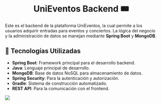 <h1 align="center"> UniEventos Backend 🎟️ </h1>

<p>Este es el backend de la plataforma UniEventos, la cual permite a los usuarios adquirir entradas para eventos y conciertos. La lógica del negocio y la administración de datos se manejan mediante <strong>Spring Boot</strong> y <strong>MongoDB</strong>.</p>

<h2>🚀 Tecnologías Utilizadas</h2>
<ul>
    <li><strong>Spring Boot</strong>: Framework principal para el desarrollo backend.</li>
    <li><strong>Java</strong>: Lenguaje principal de desarrollo.</li>
    <li><strong>MongoDB</strong>: Base de datos NoSQL para almacenamiento de datos.</li>
    <li><strong>Spring Security</strong>: Para la autenticación y autorización.</li>
    <li><strong>Gradle</strong>: Sistema de construcción automatizado.</li>
    <li><strong>REST API</strong>: Para la comunicación con el frontend.</li>
</ul>

<p align="left">
<img src="https://img.shields.io/badge/STATUS-EN%20DESAROLLO-green">
</p>
